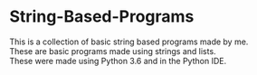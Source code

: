 # String-Based-Programs
This is a collection of basic string based programs made by me.<br />
These are basic programs made using strings and lists.<br />
These were made using Python 3.6 and in the Python IDE.<br />
